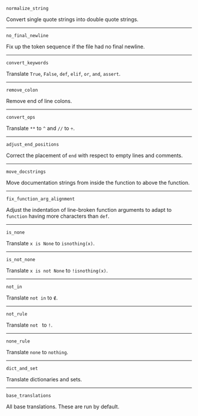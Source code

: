     normalize_string

Convert single quote strings into double quote strings.

---
    no_final_newline

Fix up the token sequence if the file had no final newline.

---
    convert_keywords

Translate `True`, `False`, `def`, `elif`, `or`, `and`, `assert`.

---
    remove_colon

Remove end of line colons.

---
    convert_ops

Translate `**` to `^` and `//` to `÷`.

---
    adjust_end_positions

Correct the placement of `end` with respect to empty lines and comments.

---
    move_docstrings

Move documentation strings from inside the function to above the function.

---
    fix_function_arg_alignment

Adjust the indentation of line-broken function arguments to adapt to
`function` having more characters than `def`.

---
    is_none

Translate `x is None` to `isnothing(x)`.

---
    is_not_none

Translate `x is not None` to `!isnothing(x)`.

---
    not_in

Translate `not in` to `∉`.

---
    not_rule

Translate `not ` to `!`.

---
    none_rule

Translate `none` to `nothing`.

---
    dict_and_set

Translate dictionaries and sets.

---
    base_translations

All base translations. These are run by default.
